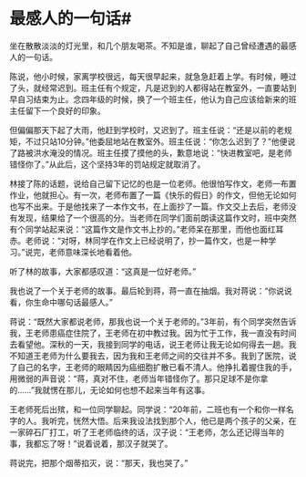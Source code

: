 # 最感人的一句话#
坐在散散淡淡的灯光里，和几个朋友喝茶。不知是谁，聊起了自己曾经遭遇的最感人的一句话。 

 陈说，他小时候，家离学校很远，每天很早起来，就急急赶着上学。有时候，睡过了头，就经常迟到。班主任有个规定，凡是迟到的人都得站在教室外，一直要站到早自习结束为止。念四年级的时候，换了一个班主任，他认为自己应该给新来的班主任留下一个良好的印象。 

 但偏偏那天下起了大雨，他赶到学校时，又迟到了。班主任说：“还是以前的老规矩，不过只站10分钟。”他委屈地站在教室外。班主任说：“你怎么迟到了？”他便说了路被洪水淹没的情况。班主任摸了摸他的头，歉意地说：“快进教室吧，是老师错怪你了。”从此后，这个坚持3年的罚站规定就取消了。 

 林接了陈的话题，说给自己留下记忆的也是一位老师。他很怕写作文，老师一布置作业，他就担心。有一次，老师布置了一篇《快乐的假日》的作文，但他无论如何也写不出来。于是他找来了一本作文书，在上面抄了一篇。作文交上去后，老师没有发现，结果给了一个很高的分。当老师在同学们面前朗读这篇作文时，班中突然有个同学站起来说：“这篇作文是作文书上抄的。”老师呆在那里，而他也面红耳赤。老师说：“对呀，林同学在作文上已经说明了，抄一篇作文，也是一种学习。”说完，老师意味深长地看着他。 

 听了林的故事，大家都感叹道：“这真是一位好老师。” 

 我也说了一个关于老师的故事。最后轮到蒋，蒋一直在抽烟。我对蒋说：“你说说看，你生命中哪句话最感人。” 

 蒋说：“既然大家都说老师，那我也说一个关于老师的。”3年前，有个同学突然告诉我，王老师患癌症住院了，王老师在初中教过我。因为忙于工作，我一直没有时间去看望他。深秋的一天，我接到同学的电话，说王老师让我无论如何得去一趟。我不知道王老师为什么要我去，因为我和王老师之间的交往并不多。我到了医院，说了自己的名字，王老师的眼睛因为癌细胞扩散已看不清人。他挣扎着握住我的手，用微弱的声音说：“蒋，真对不住，老师当年错怪你了。那只足球不是你拿的……”我就愣在那儿，无论如何也想不起来当年有这事。 

 王老师死后出殡，和一位同学聊起。同学说：“20年前，二班也有一个和你一样名字的人。我听完，恍然大悟。后来我设法找到那个人，他已是两个孩子的父亲，在一家碎石厂打工，听了王老师临终的话，汉子说：“王老师，怎么还记得当年的事，我都忘了呀！”说着说着，那汉子就哭了。 

 蒋说完，把那个烟蒂掐灭，说：“那天，我也哭了。”
 